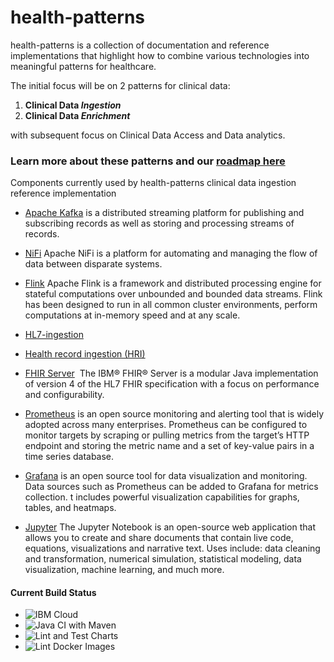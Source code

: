 # health-patterns
health-patterns is a collection of documentation and reference implementations that highlight how to combine various technologies into meaningful patterns for healthcare.

The initial focus will be on 2 patterns for clinical data:
1) **Clinical Data _Ingestion_**
2) **Clinical Data _Enrichment_**

with subsequent focus on Clinical Data Access and Data analytics.  

### Learn more about these patterns and our [roadmap here](docs/roadmap.md)

Components currently used by health-patterns clinical data ingestion reference implementation


- [Apache Kafka](https://kafka.apache.org/) is a distributed streaming platform for publishing and subscribing records as well as storing and processing streams of records.  


- [NiFi](https://nifi.apache.org/) Apache NiFi is a platform for automating and managing the flow of data between disparate systems. 


- [Flink](https://flink.apache.org/) Apache Flink is a framework and distributed processing engine for stateful computations over unbounded and bounded data streams. Flink has been designed to run in all common cluster environments, perform computations at in-memory speed and at any scale.


- [HL7-ingestion](https://github.com/Alvearie/HL7-ingestion)


- [Health record ingestion (HRI)](https://github.com/Alvearie/HRI)


- [FHIR Server](https://github.com/IBM/FHIR)  The IBM® FHIR® Server is a modular Java implementation of version 4 of the HL7 FHIR specification with a focus on performance and configurability.


- [Prometheus](https://prometheus.io/) is an open source monitoring and alerting tool that is widely adopted across many enterprises. Prometheus can be configured to monitor targets by scraping or pulling metrics from the target’s HTTP endpoint and storing the metric name and a set of key-value pairs in a time series database.


- [Grafana](https://grafana.com/) is an open source tool for data visualization and monitoring. Data sources such as Prometheus can be added to Grafana for metrics collection. t includes powerful visualization capabilities for graphs, tables, and heatmaps. 


- [Jupyter](https://jupyter.org/) The Jupyter Notebook is an open-source web application that allows you to create and share documents that contain live code, equations, visualizations and narrative text. Uses include: data cleaning and transformation, numerical simulation, statistical modeling, data visualization, machine learning, and much more.


#### Current Build Status

- ![IBM Cloud](https://github.com/Alvearie/health-patterns/workflows/Deploy%20to%20IBM%20Cloud/badge.svg)
- ![Java CI with Maven](https://github.com/Alvearie/health-patterns/workflows/Java%20CI%20with%20Maven/badge.svg) 
- ![Lint and Test Charts](https://github.com/Alvearie/health-patterns/workflows/Lint%20and%20Test%20Charts/badge.svg) 
- ![Lint Docker Images](https://github.com/Alvearie/health-patterns/workflows/Lint%20Docker/badge.svg) 
